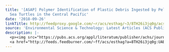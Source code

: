 ```yaml
---
title: '[ASAP] Polymer Identification of Plastic Debris Ingested by Pelagic-Phase
  Sea Turtles in the Central Pacific'
date: '2018-09-26'
linkTitle: http://feedproxy.google.com/~r/acs/esthag/~3/8TH26i3jq0g/acs.est.8b03118
source: 'Environmental Science & Technology: Latest Articles (ACS Publications)'
description: |-
  <p><img src="https://pubs.acs.org/appl/literatum/publisher/achs/journals/content/esthag/0/esthag.ahead-of-print/acs.est.8b03118/20180926/images/medium/es-2018-03118u_0007.gif" alt="TOC Graphic"/></p><div><cite>Environmental Science & Technology</cite></div><div>DOI: 10.1021/acs.est.8b03118</div><div class="feedflare">
  <a href="http://feeds.feedburner.com/~ff/acs/esthag?a=8TH26i3jq0g:UABbnxE0V5s:yIl2AUoC8zA"><img src="http://feeds.feedburner.com/~ff/acs/esthag?d=yIl2AUoC8zA" border="0"></img></a>
---
```

